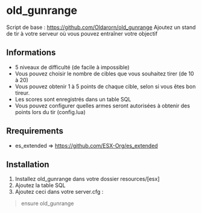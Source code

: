 # old_gunrange
Script de base : https://github.com/Oldarorn/old_gunrange
Ajoutez un stand de tir à votre serveur où vous pouvez entraîner votre objectif

## Informations

- 5 niveaux de difficulté (de facile à impossible)
- Vous pouvez choisir le nombre de cibles que vous souhaitez tirer (de 10 à 20)
- Vous pouvez obtenir 1 à 5 points de chaque cible, selon si vous êtes bon tireur.
- Les scores sont enregistrés dans un table SQL
- Vous pouvez configurer quelles armes seront autorisées à obtenir des points lors du tir (config.lua)
   
## Rrequirements

   - es_extended => https://github.com/ESX-Org/es_extended

## Installation

1. Installez old_gunrange dans votre dossier resources/[esx]
2. Ajoutez la table SQL
3. Ajoutez ceci dans votre server.cfg :
> ensure old_gunrange
